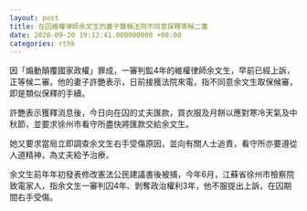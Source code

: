 ```yaml
---
layout: post
title: 在囚維權律師余文生的妻子聲稱法院不同意保釋等候二審
date: 2020-09-20 19:12:41.000000000 +08:00
categories: rthk
---
```


因「煽動顛覆國家政權」罪成，一審判監4年的維權律師余文生，早前已經上訴，正等候二審。他的妻子許艷表示，日前接獲法院來電，指不同意余文生取保候審，即是類似保釋的手續。

許艷表示獲釋消息後，今日向在囚的丈夫匯款，買衣服及月餅以應對寒冷天氣及中秋節，並要求徐州市看守所盡快將匯款交給余文生。

她又要求當局立即調查余文生右手受傷原因，並向有關人士追責，看守所亦要遵從人道精神，為丈夫給予治療。

余文生前年年初發表修改憲法公民建議書後被捕，今年6月，江蘇省徐州市檢察院致電家人，指余文生一審判囚4年、剝奪政治權利3年，他不服提出上訴，在囚期間右手受傷。
